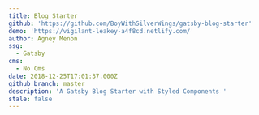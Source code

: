 ```yaml
---
title: Blog Starter
github: 'https://github.com/BoyWithSilverWings/gatsby-blog-starter'
demo: 'https://vigilant-leakey-a4f8cd.netlify.com/'
author: Agney Menon
ssg:
  - Gatsby
cms:
  - No Cms
date: 2018-12-25T17:01:37.000Z
github_branch: master
description: 'A Gatsby Blog Starter with Styled Components '
stale: false
---
```

